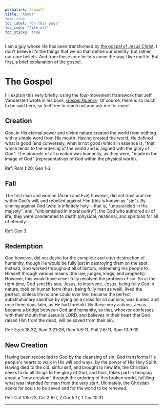 ```yaml
---
permalink: /about/
title: "About"
toc: true
toc_label: "On this page"
toc_icon: "file-alt"
toc_sticky: true
---
```


I am a guy whose life has been transformed by [the gospel of Jesus Christ](#the-gospel). I don't believe it's the things that we do that define our identity, but rather, our core beliefs. And from these core beliefs come the way I live my life. But first, a brief explanation of the gospel.

# The Gospel

I'll explain this very briefly, using the four-movement framework that Jeff Vanderstelt wrote in his book, [_Gospel Fluency_](https://www.gospelfluency.com/). Of course, there is so much to be said here, so feel free to reach out and ask me for more!

## Creation

God, in His eternal power and divine nature created the world from nothing with a simple word from His mouth. Having created the world, He defined what is good (and conversely, what is not good) which in essence is, "that which tends to the ordering of the world and is aligned with the glory of God". The pinnacle of all creation was humanity, as they were, "made in the image of God" (representatives of God within the physical world).

Ref: Rom 1:20, Gen 1-2

## Fall

The first man and woman (Adam and Eve) however, did not trust and live within God's will, and rebelled against Him (this is known as "sin"). By sinning against God (who is infinitely holy-- that is, "unparalleled in His majesty", and, "unblemished in moral purity"), the God who authored all of life, they were condemned to death (physical, relational, and spiritual) for all of eternity.

Ref: Gen 3

## Redemption

God however, did not desire for the complete and utter destruction of humanity, though He would be fully just in destroying them on the spot. Instead, God worked throughout all of history, redeeming His people to Himself through various means (the law, judges, kings, and prophets). However, this would have never fully resolved the problem of sin. So at the right time, God sent His son, Jesus, to intervene. Jesus, being fully God in nature, took on human form (thus, being fully man as well), lived the perfect, sinless life no one could ever live, became the perfect substitutionary sacrifice by dying on a cross for all our sins, was buried, and rose three days later, as He had foretold. By these very actions, Jesus became a bridge between God and humanity, so that, whoever confesses with their mouth that Jesus is LORD, and believes in their heart that God raised Him from the dead, will be saved from their sin.

Ref: Ezek 18:32, Rom 3:21-26, Rom 5:6-11, Phil 2:6-11, Rom 10:9-10

## New Creation

Having been reconciled to God by the cleansing of sin, God transforms His people's hearts to walk in His will and ways, by the power of His Holy Spirit. Having died to the old, sinful self, and brought to new life, the Christian seeks to do all things to the glory of God, and thus, takes part in bringing about a "new creation" through the ordering of this broken world, fulfilling what was intended for man from the very start. Ultimately, the Christian seeks for souls to be saved and for the world to be renewed.

Ref: Col 1:15-23, Col 2:6-7, 2 Cor 5:17, 1 Cor 10:31

---
